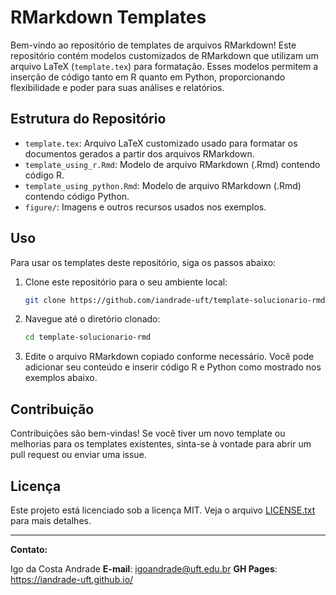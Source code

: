 # RMarkdown Templates

Bem-vindo ao repositório de templates de arquivos RMarkdown! Este repositório contém modelos customizados de RMarkdown que utilizam um arquivo LaTeX (`template.tex`) para formatação. Esses modelos permitem a inserção de código tanto em R quanto em Python, proporcionando flexibilidade e poder para suas análises e relatórios.

## Estrutura do Repositório

- `template.tex`: Arquivo LaTeX customizado usado para formatar os documentos gerados a partir dos arquivos RMarkdown.
- `template_using_r.Rmd`: Modelo de arquivo RMarkdown (.Rmd) contendo código R.
- `template_using_python.Rmd`: Modelo de arquivo RMarkdown (.Rmd) contendo código Python.
- `figure/`: Imagens e outros recursos usados nos exemplos.

## Uso

Para usar os templates deste repositório, siga os passos abaixo:

1. Clone este repositório para o seu ambiente local:
    ```sh
    git clone https://github.com/iandrade-uft/template-solucionario-rmd.git
    ```

2. Navegue até o diretório clonado:
    ```sh
    cd template-solucionario-rmd
    ```


3. Edite o arquivo RMarkdown copiado conforme necessário. Você pode adicionar seu conteúdo e inserir código R e Python como mostrado nos exemplos abaixo.


## Contribuição

Contribuições são bem-vindas! Se você tiver um novo template ou melhorias para os templates existentes, sinta-se à vontade para abrir um pull request ou enviar uma issue.

## Licença

Este projeto está licenciado sob a licença MIT. Veja o arquivo [LICENSE.txt](LICENSE) para mais detalhes.

---

**Contato:**  

Igo da Costa Andrade
**E-mail**: igoandrade@uft.edu.br 
**GH Pages**: https://iandrade-uft.github.io/